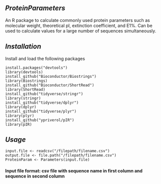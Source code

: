 ## _ProteinParameters_
An R package to calculate commonly used protein parameters such as molecular weight, theoretical pI, extinction coefficient, and E1%. Can be used to calculate values for a large number of sequences simultaneously.

## _Installation_
Install and load the following packages
```
install.packages("devtools")
library(devtools)
install_github("Bioconductor/Biostrings")
library(Biostrings)
install_github("Bioconductor/ShortRead")
library(ShortRead)
install_github("tidyverse/stringr")
library(stringr)
install_github("tidyverse/dplyr")
library(dplyr)
install_github("tidyverse/plyr")
library(plyr)
install_github("ypriverol/pIR")
library(pIR)
```
## _Usage_
```
input.file <- readcsv("/filepath/filename.csv")
output.file <- file.path("/filepath/filename.csv")
ProteinParam <- Parameters(input.file)
```
#### Input file format: csv file with sequence name in first column and sequence in second column




